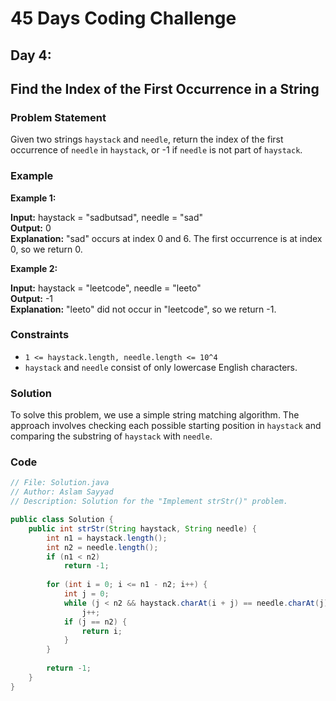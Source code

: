 # 45 Days Coding Challenge

## Day 4:
## Find the Index of the First Occurrence in a String

### Problem Statement

Given two strings `haystack` and `needle`, return the index of the first occurrence of `needle` in `haystack`, or -1 if `needle` is not part of `haystack`.

### Example

**Example 1:**

**Input:** haystack = "sadbutsad", needle = "sad"  
**Output:** 0  
**Explanation:** "sad" occurs at index 0 and 6. The first occurrence is at index 0, so we return 0.

**Example 2:**

**Input:** haystack = "leetcode", needle = "leeto"  
**Output:** -1  
**Explanation:** "leeto" did not occur in "leetcode", so we return -1.

### Constraints

- `1 <= haystack.length, needle.length <= 10^4`
- `haystack` and `needle` consist of only lowercase English characters.

### Solution

To solve this problem, we use a simple string matching algorithm. The approach involves checking each possible starting position in `haystack` and comparing the substring of `haystack` with `needle`.

### Code

```java
// File: Solution.java
// Author: Aslam Sayyad
// Description: Solution for the "Implement strStr()" problem.

public class Solution {
    public int strStr(String haystack, String needle) {
        int n1 = haystack.length();
        int n2 = needle.length();
        if (n1 < n2)
            return -1;
        
        for (int i = 0; i <= n1 - n2; i++) {
            int j = 0;
            while (j < n2 && haystack.charAt(i + j) == needle.charAt(j))
                j++;
            if (j == n2) {
                return i;
            }
        }
        
        return -1;
    }
}
